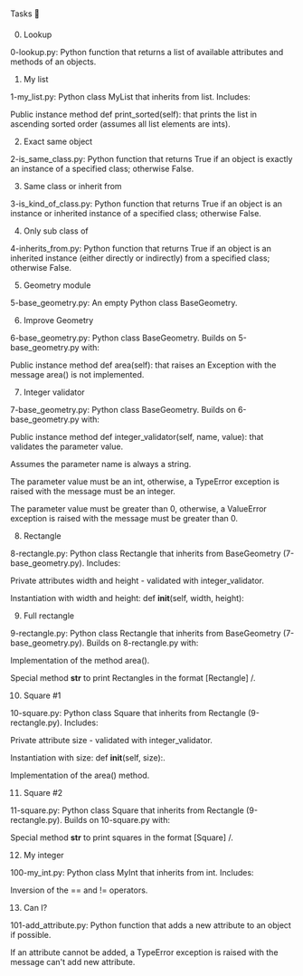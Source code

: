 Tasks 📃

0. Lookup



0-lookup.py: Python function that returns a list of available attributes and methods of an objects.

1. My list



1-my_list.py: Python class MyList that inherits from list. Includes:

Public instance method def print_sorted(self): that prints the list in ascending sorted order (assumes all list elements are ints).

2. Exact same object



2-is_same_class.py: Python function that returns True if an object is exactly an instance of a specified class; otherwise False.

3. Same class or inherit from



3-is_kind_of_class.py: Python function that returns True if an object is an instance or inherited instance of a specified class; otherwise False.

4. Only sub class of



4-inherits_from.py: Python function that returns True if an object is an inherited instance (either directly or indirectly) from a specified class; otherwise False.

5. Geometry module



5-base_geometry.py: An empty Python class BaseGeometry.

6. Improve Geometry



6-base_geometry.py: Python class BaseGeometry. Builds on 5-base_geometry.py with:

Public instance method def area(self): that raises an Exception with the message area() is not implemented.

7. Integer validator



7-base_geometry.py: Python class BaseGeometry. Builds on 6-base_geometry.py with:

Public instance method def integer_validator(self, name, value): that validates the parameter value.

Assumes the parameter name is always a string.

The parameter value must be an int, otherwise, a TypeError exception is raised with the message <name> must be an integer.

The parameter value must be greater than 0, otherwise, a ValueError exception is raised with the message <value> must be greater than 0.

8. Rectangle



8-rectangle.py: Python class Rectangle that inherits from BaseGeometry (7-base_geometry.py). Includes:

Private attributes width and height - validated with integer_validator.

Instantiation with width and height: def __init__(self, width, height):

9. Full rectangle



9-rectangle.py: Python class Rectangle that inherits from BaseGeometry (7-base_geometry.py). Builds on 8-rectangle.py with:

Implementation of the method area().

Special method __str__ to print Rectangles in the format [Rectangle] <width>/<height>.

10. Square #1



10-square.py: Python class Square that inherits from Rectangle (9-rectangle.py). Includes:

Private attribute size - validated with integer_validator.

Instantiation with size: def __init__(self, size):.

Implementation of the area() method.

11. Square #2



11-square.py: Python class Square that inherits from Rectangle (9-rectangle.py). Builds on 10-square.py with:

Special method __str__ to print squares in the format [Square] <width>/<height>.

12. My integer



100-my_int.py: Python class MyInt that inherits from int. Includes:

Inversion of the == and != operators.

13. Can I?



101-add_attribute.py: Python function that adds a new attribute to an object if possible.

If an attribute cannot be added, a TypeError exception is raised with the message can't add new attribute.
